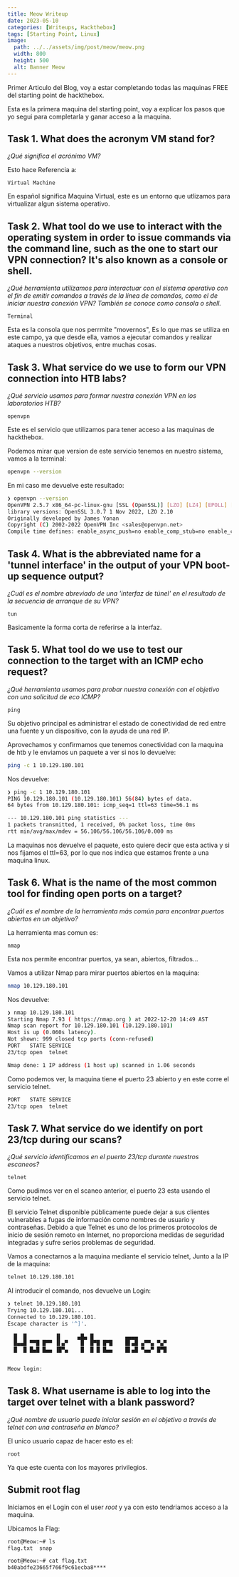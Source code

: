 ```yaml
---
title: Meow Writeup
date: 2023-05-10
categories: [Writeups, Hackthebox]
tags: [Starting Point, Linux]
image:
  path: ../../assets/img/post/meow/meow.png
  width: 800
  height: 500
  alt: Banner Meow
---
```


Primer Articulo del Blog, voy a estar completando todas las maquinas FREE del starting point de hackthebox.

Esta es la primera maquina del starting point, voy a explicar los pasos que yo segui para completarla y ganar acceso a la maquina.


## Task 1. What does the acronym VM stand for?

*¿Qué significa el acrónimo VM?*

Esto hace Referencia a: 
```text
Virtual Machine
```
En español significa Maquina Virtual, este es un entorno que utlizamos para virtualizar algun sistema operativo.

## Task 2. What tool do we use to interact with the operating system in order to issue commands via the command line, such as the one to start our VPN connection? It's also known as a console or shell.

*¿Qué herramienta utilizamos para interactuar con el sistema operativo con el fin de emitir comandos a través de la línea de comandos, como el de iniciar nuestra conexión VPN? También se conoce como consola o shell.*

```text
Terminal
```
Esta es la consola que nos perrmite "movernos", Es lo que mas se utiliza en este campo, ya que desde ella, vamos a ejecutar comandos 
y realizar ataques a nuestros objetivos, entre muchas cosas.


## Task 3. What service do we use to form our VPN connection into HTB labs?

*¿Qué servicio usamos para formar nuestra conexión VPN en los laboratorios HTB?*

```text
openvpn
```
Este es el servicio que utilizamos para tener acceso a las maquinas de hackthebox.

Podemos mirar que version de este servicio tenemos en nuestro sistema, vamos a la terminal: 
```bash
openvpn --version
```
En mi caso me devuelve este resultado: 
```bash
❯ openvpn --version
OpenVPN 2.5.7 x86_64-pc-linux-gnu [SSL (OpenSSL)] [LZO] [LZ4] [EPOLL] [PKCS11] [MH/PKTINFO] [AEAD] built on Jul  5 2022
library versions: OpenSSL 3.0.7 1 Nov 2022, LZO 2.10
Originally developed by James Yonan
Copyright (C) 2002-2022 OpenVPN Inc <sales@openvpn.net>
Compile time defines: enable_async_push=no enable_comp_stub=no enable_crypto_ofb_cfb=yes enable_debug=yes enable_def_auth=yes enable_dependency_tracking=no enable_dlopen=unknown enable_dlopen_self=unknown enable_dlopen_self_static=unknown enable_fast_install=needless enable_fragment=yes enable_iproute2=no enable_libtool_lock=yes enable_lz4=yes enable_lzo=yes enable_maintainer_mode=no enable_management=yes enable_multihome=yes enable_option_checking=no enable_pam_dlopen=no enable_pedantic=no enable_pf=yes enable_pkcs11=yes enable_plugin_auth_pam=yes enable_plugin_down_root=yes enable_plugins=yes enable_port_share=yes enable_selinux=no enable_shared=yes enable_shared_with_static_runtimes=no enable_silent_rules=no enable_small=no enable_static=yes enable_strict=no enable_strict_options=no enable_systemd=yes enable_werror=no enable_win32_dll=yes enable_x509_alt_username=yes with_aix_soname=aix with_crypto_library=openssl with_gnu_ld=yes with_mem_check=no with_openssl_engine=auto with_sysroot=no
```
## Task 4. What is the abbreviated name for a 'tunnel interface' in the output of your VPN boot-up sequence output?

*¿Cuál es el nombre abreviado de una 'interfaz de túnel' en el resultado de la secuencia de arranque de su VPN?*

```text
tun
```
Basicamente la forma corta de referirse a la interfaz.

## Task 5. What tool do we use to test our connection to the target with an ICMP echo request?

*¿Qué herramienta usamos para probar nuestra conexión con el objetivo con una solicitud de eco ICMP?*

```text
ping
```
Su objetivo principal es administrar el estado de conectividad de red entre una fuente y un dispositivo, con la ayuda de una red IP.

Aprovechamos y confirmamos que tenemos conectividad con la maquina de htb y le enviamos un paquete a ver si nos lo devuelve:

```bash
ping -c 1 10.129.180.101
```
Nos devuelve: 
```bash
❯ ping -c 1 10.129.180.101
PING 10.129.180.101 (10.129.180.101) 56(84) bytes of data.
64 bytes from 10.129.180.101: icmp_seq=1 ttl=63 time=56.1 ms

--- 10.129.180.101 ping statistics ---
1 packets transmitted, 1 received, 0% packet loss, time 0ms
rtt min/avg/max/mdev = 56.106/56.106/56.106/0.000 ms
```
La maquinas nos devuelve el paquete, esto quiere decir que esta activa y si nos fijamos el ttl=63, por lo que nos indica que estamos frente a una maquina linux.

## Task 6. What is the name of the most common tool for finding open ports on a target?

*¿Cuál es el nombre de la herramienta más común para encontrar puertos abiertos en un objetivo?*

La herramienta mas comun es:
```text
nmap
```
Esta nos permite encontrar puertos, ya sean, abiertos, filtrados...

Vamos a utilizar Nmap para mirar puertos abiertos en la maquina:
```bash
nmap 10.129.180.101
```
Nos devuelve: 
```bash
❯ nmap 10.129.180.101
Starting Nmap 7.93 ( https://nmap.org ) at 2022-12-20 14:49 AST
Nmap scan report for 10.129.180.101 (10.129.180.101)
Host is up (0.060s latency).
Not shown: 999 closed tcp ports (conn-refused)
PORT   STATE SERVICE
23/tcp open  telnet

Nmap done: 1 IP address (1 host up) scanned in 1.06 seconds
```

Como podemos ver, la maquina tiene el puerto 23 abierto y en este corre el servicio telnet.
```bash
PORT   STATE SERVICE
23/tcp open  telnet
```
## Task 7. What service do we identify on port 23/tcp during our scans?

*¿Qué servicio identificamos en el puerto 23/tcp durante nuestros escaneos?*
```text
telnet
```
Como pudimos ver en el scaneo anterior, el puerto 23 esta usando el servicio telnet.

El servicio Telnet disponible públicamente puede dejar a sus clientes vulnerables a fugas de información como nombres de usuario y contraseñas. Debido a que Telnet es uno de los primeros protocolos de inicio de sesión remoto en Internet, no proporciona medidas de seguridad integradas y sufre serios problemas de seguridad.

Vamos a conectarnos a la maquina mediante el servicio telnet, Junto a la IP de la maquina:
```bash
telnet 10.129.180.101 
```
Al introducir el comando, nos devuelve un Login:
```bash
❯ telnet 10.129.180.101
Trying 10.129.180.101...
Connected to 10.129.180.101.
Escape character is '^]'.

  █  █         ▐▌     ▄█▄ █          ▄▄▄▄
  █▄▄█ ▀▀█ █▀▀ ▐▌▄▀    █  █▀█ █▀█    █▌▄█ ▄▀▀▄ ▀▄▀
  █  █ █▄█ █▄▄ ▐█▀▄    █  █ █ █▄▄    █▌▄█ ▀▄▄▀ █▀█


Meow login:
```

## Task 8. What username is able to log into the target over telnet with a blank password?

*¿Qué nombre de usuario puede iniciar sesión en el objetivo a través de telnet con una contraseña en blanco?*

El unico usuario capaz de hacer esto es el:
```text
root
```
Ya que este cuenta con los mayores privilegios.

##  Submit root flag

Iniciamos en el Login con el user *root* y ya con esto tendriamos acceso a la maquina.

Ubicamos la Flag:
```bash
root@Meow:~# ls
flag.txt  snap
```
```bash
root@Meow:~# cat flag.txt 
b40abdfe23665f766f9c61ecba8****
```

